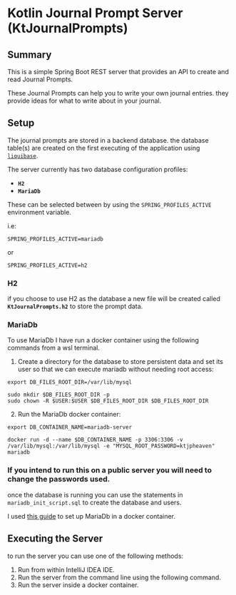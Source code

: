 # Kotlin Journal Prompt Server (KtJournalPrompts)

## Summary

This is a simple Spring Boot REST server that provides an API to create and read Journal Prompts.

These Journal Prompts can help you to write your own journal entries.
they provide ideas for what to write about in your journal.

## Setup

The journal prompts are stored in a backend database.
the database table(s) are created on the first executing of the application
using [`liquibase`](https://www.liquibase.org/).

The server currently has two database configuration profiles:

* **`H2`**
* **`MariaDb`**

These can be selected between by using the `SPRING_PROFILES_ACTIVE` environment variable.

i.e:

```shell
SPRING_PROFILES_ACTIVE=mariadb
```

or

```shell
SPRING_PROFILES_ACTIVE=h2
```

### H2

if you choose to use H2 as the database a new file will be created called
**`KtJournalPrompts.h2`** to store the prompt data.

### MariaDb

To use MariaDb I have run a docker container using the following commands from a wsl terminal.

1. Create a directory for the database to store persistent data and set its user
   so that we can execute mariadb without needing root access:

```shell
export DB_FILES_ROOT_DIR=/var/lib/mysql

sudo mkdir $DB_FILES_ROOT_DIR -p
sudo chown -R $USER:$USER $DB_FILES_ROOT_DIR $DB_FILES_ROOT_DIR
```

2. Run the MariaDb docker container:

```shell
export DB_CONTAINER_NAME=mariadb-server

docker run -d --name $DB_CONTAINER_NAME -p 3306:3306 -v /var/lib/mysql:/var/lib/mysql -e "MYSQL_ROOT_PASSWORD=ktjpheaven" mariadb
```

### **If you intend to run this on a public server you will need to change the passwords used.**

once the database is running you can use the statements in `mariadb_init_script.sql` to create the database and users.

I used [this guide](https://techexpert.tips/mariadb/mariadb-docker-installation/)
to set up MariaDb in a docker container.

## Executing the Server

to run the server you can use one of the following methods:

1. Run from within IntelliJ IDEA IDE.
2. Run the server from the command line using the following command.
3. Run the server inside a docker container.
